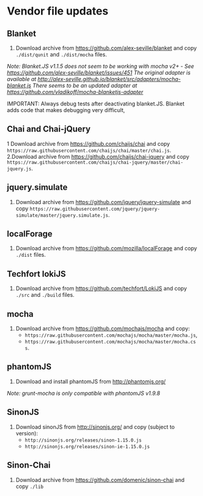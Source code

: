# Vendor file updates

## Blanket

1. Download archive from https://github.com/alex-seville/blanket and copy ```./dist/qunit``` and ```./dist/mocha``` files.

*Note: Blanket.JS v1.1.5 does not seem to be working with mocha v2+ - See https://github.com/alex-seville/blanket/issues/451
The original adapter is available at http://alex-seville.github.io/blanket/src/adapters/mocha-blanket.js
There seems to be an updated adapter at https://github.com/vladikoff/mocha-blanketjs-adapter*

IMPORTANT: Always debug tests after deactivating blanket.JS. Blanket adds code that makes debugging very difficult,

## Chai and Chai-jQuery

1 Download archive from https://github.com/chaijs/chai and copy ```https://raw.githubusercontent.com/chaijs/chai/master/chai.js```.
2.Download archive from https://github.com/chaijs/chai-jquery and copy ```https://raw.githubusercontent.com/chaijs/chai-jquery/master/chai-jquery.js```.

## jquery.simulate

1. Download archive from https://github.com/jquery/jquery-simulate and copy ```https://raw.githubusercontent.com/jquery/jquery-simulate/master/jquery.simulate.js```.

## localForage

1. Download archive from https://github.com/mozilla/localForage and copy ```./dist``` files.

## Techfort lokiJS

1. Download archive from https://github.com/techfort/LokiJS and copy ```./src``` and ```./build``` files.

## mocha

1. Download archive from https://github.com/mochajs/mocha and copy:
    - ```https://raw.githubusercontent.com/mochajs/mocha/master/mocha.js```,
    - ```https://raw.githubusercontent.com/mochajs/mocha/master/mocha.css```.

## phantomJS

1. Download and install phantomJS from http://phantomjs.org/

*Note: grunt-mocha is only compatible with phantomJS v1.9.8*

## SinonJS

1. Download sinonJS from http://sinonjs.org/ and copy (subject to version):
   - ```http://sinonjs.org/releases/sinon-1.15.0.js```
   - ```http://sinonjs.org/releases/sinon-ie-1.15.0.js```

## Sinon-Chai

1. Download archive from https://github.com/domenic/sinon-chai and copy ```./lib```
